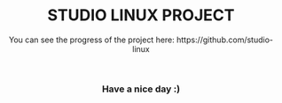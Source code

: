 <div align="center">
  <h1>STUDIO LINUX PROJECT</h1>
  <p>You can see the progress of the project here: https://github.com/studio-linux</p>
  <br>
  <h3>Have a nice day :)</h3>
</div>
